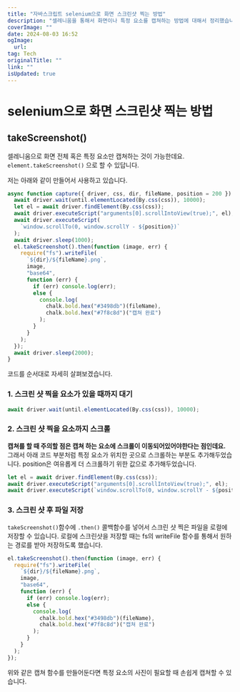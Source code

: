 ```yaml
---
title: "자바스크립트 selenium으로 화면 스크린샷 찍는 방법"
description: "셀레니움을 통해서 화면이나 특정 요소를 캡쳐하는 방법에 대해서 정리했습니다"
coverImage: ""
date: 2024-08-03 16:52
ogImage: 
  url: 
tag: Tech
originalTitle: ""
link: ""
isUpdated: true
---
```






# selenium으로 화면 스크린샷 찍는 방법


## takeScreenshot()

셀레니움으로 화면 전체 혹은 특정 요소만 캡쳐하는 것이 가능한데요.
`element.takeScreenshot()` 으로 할 수 있답니다.

저는 아래와 같이 만들어서 사용하고 있습니다.



<div class="content-ad"></div>

```js
async function capture({ driver, css, dir, fileName, position = 200 }) {
  await driver.wait(until.elementLocated(By.css(css)), 10000);
  let el = await driver.findElement(By.css(css));
  await driver.executeScript("arguments[0].scrollIntoView(true);", el);
  await driver.executeScript(
    `window.scrollTo(0, window.scrollY - ${position})`
  );
  await driver.sleep(1000);
  el.takeScreenshot().then(function (image, err) {
    require("fs").writeFile(
      `${dir}/${fileName}.png`,
      image,
      "base64",
      function (err) {
        if (err) console.log(err);
        else {
          console.log(
            chalk.bold.hex("#3498db")(fileName),
            chalk.bold.hex("#7f8c8d")("캡쳐 완료")
          );
        }
      }
    );
  });
  await driver.sleep(2000);
}
```

코드를 순서대로 자세히 살펴보겠습니다.

### 1. 스크린 샷 찍을 요소가 있을 때까지 대기

```js
await driver.wait(until.elementLocated(By.css(css)), 10000);
```

### 2. 스크린 샷 찍을 요소까지 스크롤

**캡쳐를 할 때 주의할 점은 캡쳐 하는 요소에 스크롤이 이동되어있어야한다는 점인데요.**
그래서 아래 코드 부분처럼 특정 요소가 위치한 곳으로 스크롤하는 부분도 추가해두었습니다.
position은 여유롭게 더 스크롤하기 위한 값으로 추가해두었습니다.



<div class="content-ad"></div>

```js
let el = await driver.findElement(By.css(css));
await driver.executeScript("arguments[0].scrollIntoView(true);", el);
await driver.executeScript(`window.scrollTo(0, window.scrollY - ${position})`);
```

### 3. 스크린 샷 후 파일 저장

`takeScreenshot()`함수에 `.then()` 콜백함수를 넣어서 스크린 샷 찍은 파일을 로컬에 저장할 수 있습니다.
로컬에 스크린샷을 저장할 때는 fs의 writeFile 함수를 통해서 원하는 경로를 받아 저장하도록 했습니다.

```js
el.takeScreenshot().then(function (image, err) {
  require("fs").writeFile(
    `${dir}/${fileName}.png`,
    image,
    "base64",
    function (err) {
      if (err) console.log(err);
      else {
        console.log(
          chalk.bold.hex("#3498db")(fileName),
          chalk.bold.hex("#7f8c8d")("캡쳐 완료")
        );
      }
    }
  );
});
```

위와 같은 캡쳐 함수를 만들어둔다면 특정 요소의 사진이 필요할 때 손쉽게 캡쳐할 수 있습니다.
